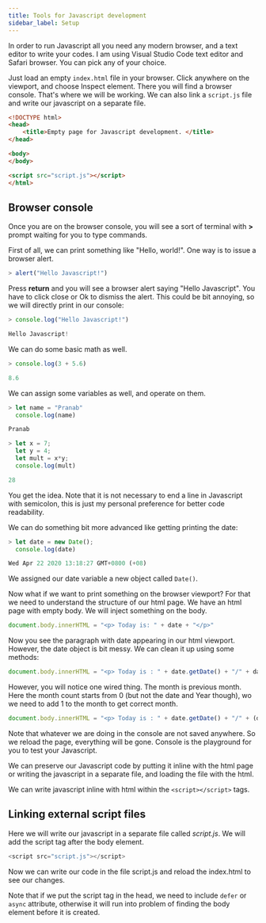 ```yaml
---
title: Tools for Javascript development
sidebar_label: Setup
---
```


In order to run Javascript all you need any modern browser, and a text editor to
write your codes. I am using Visual Studio Code text editor and Safari browser.
You can pick any of your choice.

Just load an empty `index.html` file in your browser. Click anywhere on the
viewport, and choose Inspect element. There you will find a browser console.
That's where we will be working. We can also link a `script.js` file and write
our javascript on a separate file.

```html title="index.html"
<!DOCTYPE html>
<head>
    <title>Empty page for Javascript development. </title>
</head>

<body>
</body>

<script src="script.js"></script>
</html>
```

## Browser console


Once you are on the browser console, you will see a sort of terminal with **>**
prompt waiting for you to type commands.

First of all, we can print something like "Hello, world!". One way is to issue a
browser alert.
```js
> alert("Hello Javascript!")
```

Press **return** and you will see a browser alert saying "Hello Javascript". You
have to click close or Ok to dismiss the alert. This could be bit annoying, so
we will directly print in our console:
```js
> console.log("Hello Javascript!")

Hello Javascript!
```

We can do some basic math as well.
```js
> console.log(3 + 5.6)

8.6
```

We can assign some variables as well, and operate on them.
```js
> let name = "Pranab"
  console.log(name)

Pranab

> let x = 7;
  let y = 4;
  let mult = x*y;
  console.log(mult)

28
```

You get the idea. Note that it is not necessary to end a line in Javascript with
semicolon, this is just my personal preference for better code readability.

We can do something bit more advanced like getting printing the date:
```js
> let date = new Date();
  console.log(date)

Wed Apr 22 2020 13:18:27 GMT+0800 (+08)
```

We assigned our date variable a new object called `Date()`.

Now what if we want to print something on the browser viewport? For that we need
to understand the structure of our html page. We have an html page with empty
body. We will inject something on the body.
```js
document.body.innerHTML = "<p> Today is: " + date + "</p>"
```

Now you see the paragraph with date appearing in our html viewport. However, the
date object is bit messy. We can clean it up using some methods:
```js
document.body.innerHTML = "<p> Today is : " + date.getDate() + "/" + date.getMonth() + "/" + date.getFullYear() + ".</p>"
```

However, you will notice one wired thing. The month is previous month. Here the
month count starts from 0 (but not the date and Year though), wo we need to add
1 to the month to get correct month.
```js
document.body.innerHTML = "<p> Today is : " + date.getDate() + "/" + (date.getMonth() + 1) + "/" + date.getFullYear() + ".</p>"
```

Note that whatever we are doing in the console are not saved anywhere. So we
reload the page, everything will be gone. Console is the playground for you to
test your Javascript.

We can preserve our Javascript code by putting it inline with the html page or
writing the javascript in a separate file, and loading the file with the html.

We can write javascript inline with html within the `<script></script>` tags.

## Linking external script files

Here we will write our javascript in a separate file called *script.js*. We will
add the script tag after the body element.
```js
<script src="script.js"></script>
```
Now we can write our code in the file script.js and reload the index.html to see
our changes.

Note that if we put the script tag in the head, we need to include `defer` or
`async` attribute, otherwise it will run into problem of finding the body
element before it is created.

